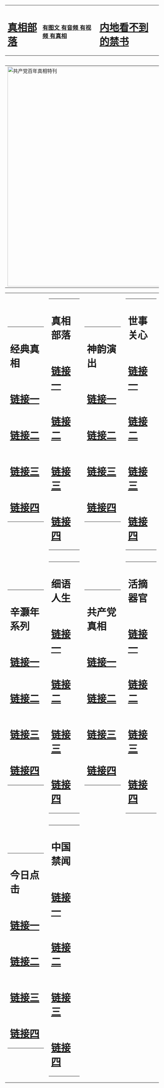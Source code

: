 <table><tr><td><H1><a href="http://xy.access.ly/upr4t">真相部落</a></H1></td><td><H3><a href="http://xy.access.ly/4mabq">有图文 有音频 有视频 有真相</a></H3><td><H1><a href="http://xy.access.ly/h--nn"> 内地看不到的禁书</a></H1></td></table><table><table><tr><td><a href="http://xy.access.ly/9o9u2"><img src="http://8697.z91.crownka.com/zx/bngcd/gcdbnzx.jpg" width="720"  border="0" alt="共产党百年真相特刊"></a></td></tr></table><table><tr><td><table><tr><td ><h1>经典真相</h1></td></tr><tr><td><h1>  <a href="http://zx.hopto.me/thuyw" target=_blank>链接一</a>  </h1></td></tr><tr><td><h1>  <a href="http://zx.hopto.me/0yqbk" target=_blank>链接二</a>  </h1></td></tr><tr><td><h1>  <a href="http://zx.hopto.me/f7iq7" target=_blank>链接三</a>  </h1></td></tr><tr><td><h1>  <a href="http://zx.hopto.me/aqtl0" target=_blank>链接四</a>  </h1></td></tr></table></td><td><table><tr><td ><h1>真相部落</h1></td></tr><tr><td><h1>  <a href="http://zx.hopto.me/ob03y" target=_blank>链接一</a>  </h1></td></tr><tr><td><h1>  <a href="http://zx.hopto.me/i6xdc" target=_blank>链接二</a>  </h1></td></tr><tr><td><h1>  <a href="http://zx.hopto.me/dcel6" target=_blank>链接三</a>  </h1></td></tr><tr><td><h1>  <a href="http://zx.hopto.me/x1-ba" target=_blank>链接四</a>  </h1></td></tr></table></td><td><table><tr><td ><h1>神韵演出</h1></td></tr><tr><td><h1>  <a href="http://zx.hopto.me/lw8ip" target=_blank>链接一</a>  </h1></td></tr><tr><td><h1>  <a href="http://zx.hopto.me/aeyzr" target=_blank>链接二</a>  </h1></td></tr><tr><td><h1>  <a href="http://zx.hopto.me/d1rf1" target=_blank>链接三</a>  </h1></td></tr><tr><td><h1>  <a href="http://zx.hopto.me/1h84g" target=_blank>链接四</a>  </h1></td></tr></table></td><td><table><tr><td ><h1>世事关心</h1></td></tr><tr><td><h1>  <a href="http://zx.hopto.me/mkxms" target=_blank>链接一</a>  </h1></td></tr><tr><td><h1>  <a href="http://zx.hopto.me/h0bye" target=_blank>链接二</a>  </h1></td></tr><tr><td><h1>  <a href="http://zx.hopto.me/k1k05" target=_blank>链接三</a>  </h1></td></tr><tr><td><h1>  <a href="http://zx.hopto.me/1etil" target=_blank>链接四</a>  </h1></td></tr></table></td></tr><tr><td><table><tr><td ><h1>辛灏年系列</h1></td></tr><tr><td><h1>  <a href="http://zx.hopto.me/v07f-" target=_blank>链接一</a>  </h1></td></tr><tr><td><h1>  <a href="http://zx.hopto.me/179aj" target=_blank>链接二</a>  </h1></td></tr><tr><td><h1>  <a href="http://zx.hopto.me/848y5" target=_blank>链接三</a>  </h1></td></tr><tr><td><h1>  <a href="http://zx.hopto.me/gso2i" target=_blank>链接四</a>  </h1></td></tr></table></td><td><table><tr><td ><h1>细语人生</h1></td></tr><tr><td><h1>  <a href="http://zx.hopto.me/g9za8" target=_blank>链接一</a>  </h1></td></tr><tr><td><h1>  <a href="http://zx.hopto.me/txniw" target=_blank>链接二</a>  </h1></td></tr><tr><td><h1>  <a href="http://zx.hopto.me/ahzfc" target=_blank>链接三</a>  </h1></td></tr><tr><td><h1>  <a href="http://zx.hopto.me/7u1c6" target=_blank>链接四</a>  </h1></td></tr></table></td><td><table><tr><td ><h1>共产党真相</h1></td></tr><tr><td><h1>  <a href="http://zx.hopto.me/ff9a5" target=_blank>链接一</a>  </h1></td></tr><tr><td><h1>  <a href="http://zx.hopto.me/pex3o" target=_blank>链接二</a>  </h1></td></tr><tr><td><h1>  <a href="http://zx.hopto.me/qwg3b" target=_blank>链接三</a>  </h1></td></tr><tr><td><h1>  <a href="http://zx.hopto.me/1aexr" target=_blank>链接四</a>  </h1></td></tr></table></td><td><table><tr><td ><h1>活摘器官</h1></td></tr><tr><td><h1>  <a href="http://zx.hopto.me/fqhqm" target=_blank>链接一</a>  </h1></td></tr><tr><td><h1>  <a href="http://zx.hopto.me/pbux3" target=_blank>链接二</a>  </h1></td></tr><tr><td><h1>  <a href="http://zx.hopto.me/ts0ds" target=_blank>链接三</a>  </h1></td></tr><tr><td><h1>  <a href="http://zx.hopto.me/mxu-3" target=_blank>链接四</a>  </h1></td></tr></table></td></tr><tr><td><table><tr><td ><h1>今日点击</h1></td></tr><tr><td><h1>  <a href="http://zx.hopto.me/m72cq" target=_blank>链接一</a>  </h1></td></tr><tr><td><h1>  <a href="http://zx.hopto.me/j41we" target=_blank>链接二</a>  </h1></td></tr><tr><td><h1>  <a href="http://zx.hopto.me/pse38" target=_blank>链接三</a>  </h1></td></tr><tr><td><h1>  <a href="http://zx.hopto.me/pwbat" target=_blank>链接四</a>  </h1></td></tr></table></td><td><table><tr><td ><h1>中国禁闻</h1></td></tr><tr><td><h1>  <a href="http://zx.hopto.me/lbqhb" target=_blank>链接一</a>  </h1></td></tr><tr><td><h1>  <a href="http://zx.hopto.me/czqmv" target=_blank>链接二</a>  </h1></td></tr><tr><td><h1>  <a href="http://zx.hopto.me/7u1sw" target=_blank>链接三</a>  </h1></td></tr><tr><td><h1>  <a href="http://zx.hopto.me/lo7vv" target=_blank>链接四</a>  </h1></td></tr></table></td></table>
